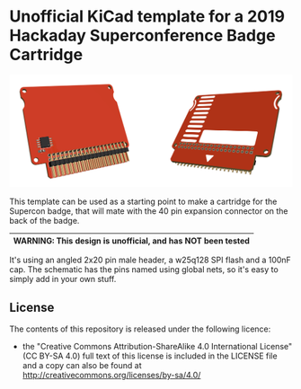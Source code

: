 # Unofficial KiCad template for a 2019 Hackaday Superconference Badge Cartridge

![Cartridge template render](https://raw.githubusercontent.com/flummer/supercon2019-cartridgetemplate/master/IMAGES/front_back_render.png "Cartridge template render")

This template can be used as a starting point to make a cartridge for the Supercon badge, that will mate with the 40 pin expansion connector on the back of the badge.

| WARNING: This design is unofficial, and has NOT been tested |
| --- |

It's using an angled 2x20 pin male header, a w25q128 SPI flash and a 100nF cap. The schematic has the pins named using global nets, so it's easy to simply add in your own stuff.

## License

The contents of this repository is released under the following licence:

 * the "Creative Commons Attribution-ShareAlike 4.0 International License"
   (CC BY-SA 4.0) full text of this license is included in the LICENSE file
   and a copy can also be found at
   http://creativecommons.org/licenses/by-sa/4.0/
